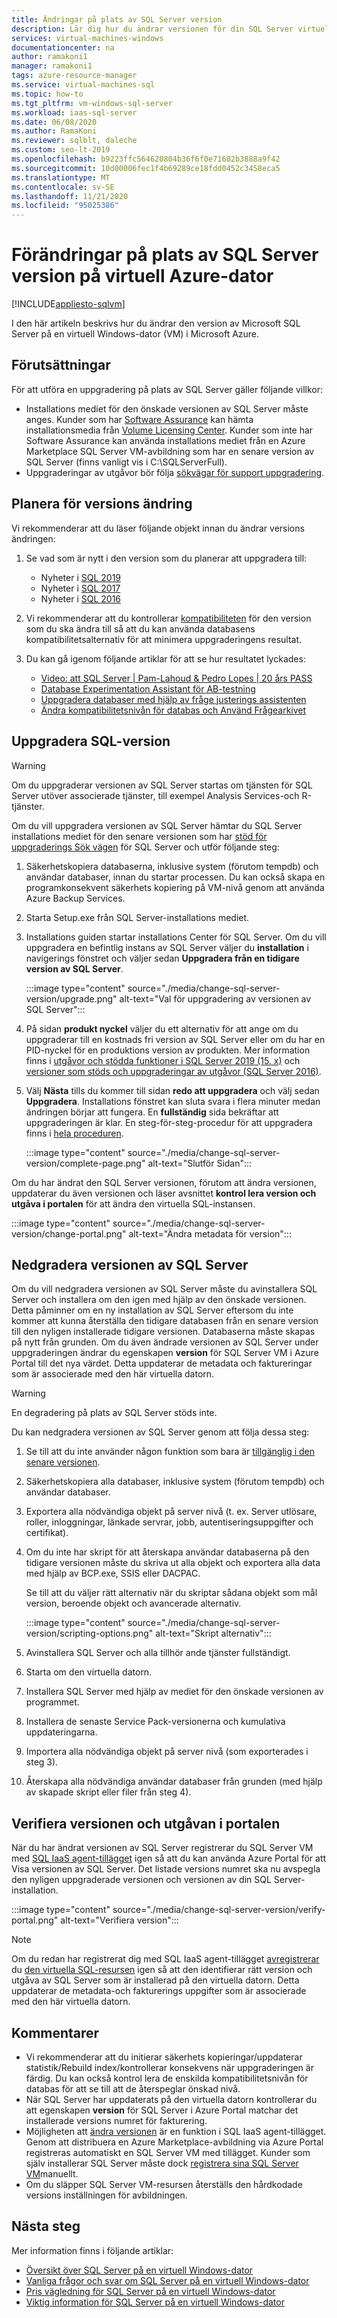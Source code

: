 ```yaml
---
title: Ändringar på plats av SQL Server version
description: Lär dig hur du ändrar versionen för din SQL Server virtuella dator i Azure.
services: virtual-machines-windows
documentationcenter: na
author: ramakoni1
manager: ramakoni1
tags: azure-resource-manager
ms.service: virtual-machines-sql
ms.topic: how-to
ms.tgt_pltfrm: vm-windows-sql-server
ms.workload: iaas-sql-server
ms.date: 06/08/2020
ms.author: RamaKoni
ms.reviewer: sqlblt, daleche
ms.custom: seo-lt-2019
ms.openlocfilehash: b9223ffc564620804b36f6f0e71602b3888a9f42
ms.sourcegitcommit: 10d00006fec1f4b69289ce18fdd0452c3458eca5
ms.translationtype: MT
ms.contentlocale: sv-SE
ms.lasthandoff: 11/21/2020
ms.locfileid: "95025386"
---
```

# <a name="in-place-change-of-sql-server-version-on-azure-vm"></a>Förändringar på plats av SQL Server version på virtuell Azure-dator

[!INCLUDE[appliesto-sqlvm](../../includes/appliesto-sqlvm.md)]

I den här artikeln beskrivs hur du ändrar den version av Microsoft SQL Server på en virtuell Windows-dator (VM) i Microsoft Azure.

## <a name="prerequisites"></a>Förutsättningar

För att utföra en uppgradering på plats av SQL Server gäller följande villkor:

- Installations mediet för den önskade versionen av SQL Server måste anges. Kunder som har [Software Assurance](https://www.microsoft.com/licensing/licensing-programs/software-assurance-default) kan hämta installationsmedia från [Volume Licensing Center](https://www.microsoft.com/Licensing/servicecenter/default.aspx). Kunder som inte har Software Assurance kan använda installations mediet från en Azure Marketplace SQL Server VM-avbildning som har en senare version av SQL Server (finns vanligt vis i C:\SQLServerFull).
- Uppgraderingar av utgåvor bör följa [sökvägar för support uppgradering](/sql/database-engine/install-windows/supported-version-and-edition-upgrades-version-15).

## <a name="planning-for-version-change"></a>Planera för versions ändring

Vi rekommenderar att du läser följande objekt innan du ändrar versions ändringen:

1. Se vad som är nytt i den version som du planerar att uppgradera till:

   - Nyheter i [SQL 2019](/sql/sql-server/what-s-new-in-sql-server-ver15)
   - Nyheter i [SQL 2017](/sql/sql-server/what-s-new-in-sql-server-2017)
   - Nyheter i [SQL 2016](/sql/sql-server/what-s-new-in-sql-server-2016)


1. Vi rekommenderar att du kontrollerar [kompatibiliteten](/sql/database-engine/install-windows/compatibility-certification) för den version som du ska ändra till så att du kan använda databasens kompatibilitetsalternativ för att minimera uppgraderingens resultat.
1. Du kan gå igenom följande artiklar för att se hur resultatet lyckades:

   - [Video: att SQL Server | Pam-Lahoud & Pedro Lopes | 20 års PASS](https://www.youtube.com/watch?v=5RPkuQHcxxs&feature=youtu.be)
   - [Database Experimentation Assistant för AB-testning](/sql/dea/database-experimentation-assistant-overview)
   - [Uppgradera databaser med hjälp av fråge justerings assistenten](/sql/relational-databases/performance/upgrade-dbcompat-using-qta)
   - [Ändra kompatibilitetsnivån för databas och Använd Frågearkivet](/sql/database-engine/install-windows/change-the-database-compatibility-mode-and-use-the-query-store)

## <a name="upgrade-sql-version"></a>Uppgradera SQL-version

> [!WARNING]
> Om du uppgraderar versionen av SQL Server startas om tjänsten för SQL Server utöver associerade tjänster, till exempel Analysis Services-och R-tjänster.

Om du vill uppgradera versionen av SQL Server hämtar du SQL Server installations mediet för den senare versionen som har [stöd för uppgraderings Sök vägen](/sql/database-engine/install-windows/supported-version-and-edition-upgrades-version-15) för SQL Server och utför följande steg:

1. Säkerhetskopiera databaserna, inklusive system (förutom tempdb) och användar databaser, innan du startar processen. Du kan också skapa en programkonsekvent säkerhets kopiering på VM-nivå genom att använda Azure Backup Services.
1. Starta Setup.exe från SQL Server-installations mediet.
1. Installations guiden startar installations Center för SQL Server. Om du vill uppgradera en befintlig instans av SQL Server väljer du **installation** i navigerings fönstret och väljer sedan **Uppgradera från en tidigare version av SQL Server**.

   :::image type="content" source="./media/change-sql-server-version/upgrade.png" alt-text="Val för uppgradering av versionen av SQL Server":::

1. På sidan **produkt nyckel** väljer du ett alternativ för att ange om du uppgraderar till en kostnads fri version av SQL Server eller om du har en PID-nyckel för en produktions version av produkten. Mer information finns i [utgåvor och stödda funktioner i SQL Server 2019 (15. x)](/sql/sql-server/editions-and-components-of-sql-server-version-15) och [versioner som stöds och uppgraderingar av utgåvor (SQL Server 2016)](/sql/database-engine/install-windows/supported-version-and-edition-upgrades).
1. Välj **Nästa** tills du kommer till sidan **redo att uppgradera** och välj sedan **Uppgradera**. Installations fönstret kan sluta svara i flera minuter medan ändringen börjar att fungera. En **fullständig** sida bekräftar att uppgraderingen är klar. En steg-för-steg-procedur för att uppgradera finns i [hela proceduren](/sql/database-engine/install-windows/upgrade-sql-server-using-the-installation-wizard-setup#procedure).

   :::image type="content" source="./media/change-sql-server-version/complete-page.png" alt-text="Slutför Sidan":::

Om du har ändrat den SQL Server versionen, förutom att ändra versionen, uppdaterar du även versionen och läser avsnittet **kontrol lera version och utgåva i portalen** för att ändra den virtuella SQL-instansen.

   :::image type="content" source="./media/change-sql-server-version/change-portal.png" alt-text="Ändra metadata för version":::

## <a name="downgrade-the-version-of-sql-server"></a>Nedgradera versionen av SQL Server

Om du vill nedgradera versionen av SQL Server måste du avinstallera SQL Server och installera om den igen med hjälp av den önskade versionen. Detta påminner om en ny installation av SQL Server eftersom du inte kommer att kunna återställa den tidigare databasen från en senare version till den nyligen installerade tidigare versionen. Databaserna måste skapas på nytt från grunden. Om du även ändrade versionen av SQL Server under uppgraderingen ändrar du egenskapen **version** för SQL Server VM i Azure Portal till det nya värdet. Detta uppdaterar de metadata och faktureringar som är associerade med den här virtuella datorn.

> [!WARNING]
> En degradering på plats av SQL Server stöds inte.

Du kan nedgradera versionen av SQL Server genom att följa dessa steg:

1. Se till att du inte använder någon funktion som bara är [tillgänglig i den senare versionen](https://social.technet.microsoft.com/wiki/contents/articles/24222.find-enterprise-only-features-in-your-database.aspx).
1. Säkerhetskopiera alla databaser, inklusive system (förutom tempdb) och användar databaser.
1. Exportera alla nödvändiga objekt på server nivå (t. ex. Server utlösare, roller, inloggningar, länkade servrar, jobb, autentiseringsuppgifter och certifikat).
1. Om du inte har skript för att återskapa användar databaserna på den tidigare versionen måste du skriva ut alla objekt och exportera alla data med hjälp av BCP.exe, SSIS eller DACPAC.

   Se till att du väljer rätt alternativ när du skriptar sådana objekt som mål version, beroende objekt och avancerade alternativ.

   :::image type="content" source="./media/change-sql-server-version/scripting-options.png" alt-text="Skript alternativ":::

1. Avinstallera SQL Server och alla tillhör ande tjänster fullständigt.
1. Starta om den virtuella datorn.
1. Installera SQL Server med hjälp av mediet för den önskade versionen av programmet.
1. Installera de senaste Service Pack-versionerna och kumulativa uppdateringarna.
1. Importera alla nödvändiga objekt på server nivå (som exporterades i steg 3).
1. Återskapa alla nödvändiga användar databaser från grunden (med hjälp av skapade skript eller filer från steg 4).

## <a name="verify-the-version-and-edition-in-the-portal"></a>Verifiera versionen och utgåvan i portalen

När du har ändrat versionen av SQL Server registrerar du SQL Server VM med [SQL IaaS agent-tillägget](sql-agent-extension-manually-register-single-vm.md) igen så att du kan använda Azure Portal för att Visa versionen av SQL Server. Det listade versions numret ska nu avspegla den nyligen uppgraderade versionen och versionen av din SQL Server-installation.

:::image type="content" source="./media/change-sql-server-version/verify-portal.png" alt-text="Verifiera version":::

> [!NOTE]
> Om du redan har registrerat dig med SQL IaaS agent-tillägget [avregistrerar](sql-agent-extension-manually-register-single-vm.md#unregister-from-extension) du [den virtuella SQL-resursen](sql-agent-extension-manually-register-single-vm.md#register-with-extension) igen så att den identifierar rätt version och utgåva av SQL Server som är installerad på den virtuella datorn. Detta uppdaterar de metadata-och fakturerings uppgifter som är associerade med den här virtuella datorn.

## <a name="remarks"></a>Kommentarer

- Vi rekommenderar att du initierar säkerhets kopieringar/uppdaterar statistik/Rebuild index/kontrollerar konsekvens när uppgraderingen är färdig. Du kan också kontrol lera de enskilda kompatibilitetsnivån för databas för att se till att de återspeglar önskad nivå.
- När SQL Server har uppdaterats på den virtuella datorn kontrollerar du att egenskapen **version** för SQL Server i Azure Portal matchar det installerade versions numret för fakturering.
- Möjligheten att [ändra versionen](change-sql-server-edition.md#change-edition-in-portal) är en funktion i SQL IaaS agent-tillägget. Genom att distribuera en Azure Marketplace-avbildning via Azure Portal registreras automatiskt en SQL Server VM med tillägget. Kunder som själv installerar SQL Server måste dock [registrera sina SQL Server VM](sql-agent-extension-manually-register-single-vm.md)manuellt.
- Om du släpper SQL Server VM-resursen återställs den hårdkodade versions inställningen för avbildningen.

## <a name="next-steps"></a>Nästa steg

Mer information finns i följande artiklar:

- [Översikt över SQL Server på en virtuell Windows-dator](sql-server-on-azure-vm-iaas-what-is-overview.md)
- [Vanliga frågor och svar om SQL Server på en virtuell Windows-dator](frequently-asked-questions-faq.md)
- [Pris vägledning för SQL Server på en virtuell Windows-dator](pricing-guidance.md)
- [Viktig information för SQL Server på en virtuell Windows-dator](doc-changes-updates-release-notes.md)